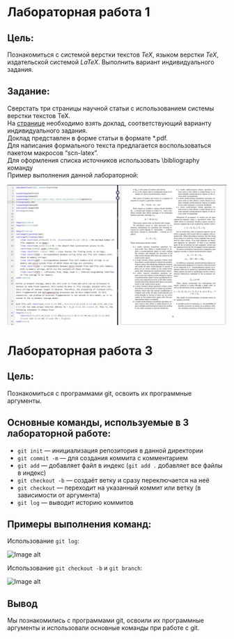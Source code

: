 # Лабораторная работа 1

## Цель:

Познакомиться с системой верстки текстов *TeX*, языком верстки *TeX*, издательской системой *LaTeX*. Выполнить вариант индивидуального задания.

## Задание:

Сверстать три страницы научной статьи с использованием системы верстки текстов TeX.  
На [странице](https://proc.ostis.net/proc/Proceedings%20OSTIS-2024.pdf) необходимо взять доклад, соответствующий варианту индивидуального задания.  
Доклад представлен в форме статьи в формате *.pdf.  
Для написания формального текста предлагается воспользоваться пакетом макросов “scn-latex”.   
Для оформления списка источников использовать \bibliography команду  
Пример выполнения данной лабораторной:

![labs1 text](https://github.com/dekada314/RPIIS/blob/patch-1/labs/screens/lab1_text)

# Лабораторная работа 3

## Цель:

Познакомиться с программами git, освоить их программные аргументы.


## Основные команды, используемые в 3 лабораторной работе:

* `git init` — инициализация репозитория в данной директории
* `git commit -m` — для создания коммита с комментарием
* `git add` — добавляет файл в индекс (`git add .` добавляет все файлы в индекс)
* `git checkout -b` — создаёт ветку и сразу переключается на неё
* `git checkout` — переходит на указанный коммит или ветку (в зависимости от аргумента)
* `git log` — выводит историю коммитов

## Примеры выполнения команд:

Использование `git log`:

![Image alt](https://github.com/{username}/{repository}/raw/{branch}/{path}/image.png)

Использование `git checkout -b` и `git branch`:

![Image alt](https://github.com/{username}/{repository}/raw/{branch}/{path}/image.png)


## Вывод

Мы познакомились с программами git, освоили их программные аргументы и использовали основные команды при работе с git.
